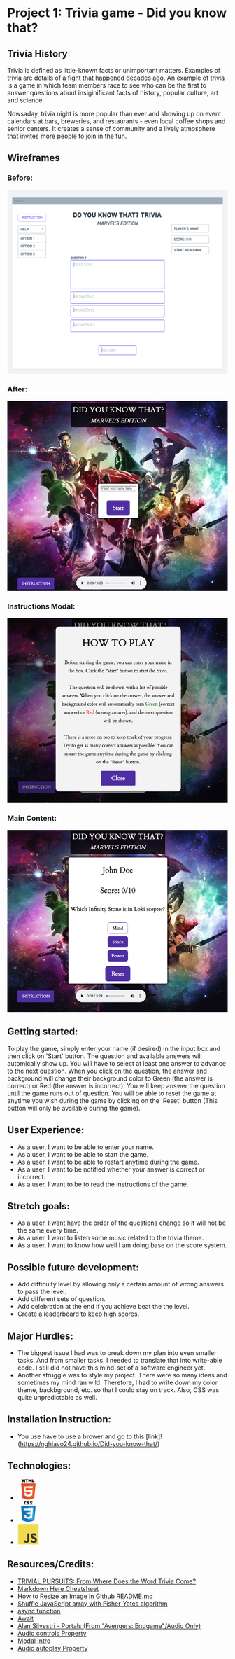 # Project 1: Trivia game - Did you know that?
## Trivia History
Trivia is defined as little-known facts or unimportant matters. Examples of trivia are details of a fight that happened decades ago. An example of trivia is a game in which team members race to see who can be the first to answer questions about insiginificant facts of history, popular culture, art and science.

Nowsaday, trivia night is more popular than ever and showing up on event calendars at bars, breweries, and restaurants - even local coffee shops and senior centers. It creates a sense of community and a lively atmosphere that invites more people to join in the fun.

## Wireframes
### Before:
![Planning phase's wireframe](img/preplan.png)
### After:
![Post-plan wireframe](img/postproject.png)
### Instructions Modal:
![Instruction Modal](img/modal.png)
### Main Content:
![Main Content](img/maincontent.png)

## Getting started:
To play the game, simply enter your name (if desired) in the input box and then click on 'Start' button. The question and available answers will automically show up. You will have to select at least one answer to advance to the next question. When you click on the question, the answer and background will change their background color to Green (the answer is correct) or Red (the answer is incorrect). You will keep answer the question until the game runs out of question. You will be able to reset the game at anytime you wish during the game by clicking on the 'Reset' button (This button will only be available during the game).


## User Experience:
+ As a user, I want to be able to enter your name.
+ As a user, I want to be able to start the game.
+ As a user, I want to be able to restart anytime during the game.
+ As a user, I want to be notified whether your answer is correct or incorrect.
+ As a user, I want to be to read the instructions of the game.

## Stretch goals:
+ As a user, I want have the order of the questions change so it will not be the same every time.
+ As a user, I want to listen some music related to the trivia theme.
+ As a user, I want to know how well I am doing base on the score system.

## Possible future development:
+ Add difficulty level by allowing only a certain amount of wrong answers to pass the level.
+ Add different sets of question.
+ Add celebration at the end if you achieve beat the the level.
+ Create a leaderboard to keep high scores.

## Major Hurdles:
+ The biggest issue I had was to break down my plan into even smaller tasks. And from smaller tasks, I needed to translate that into write-able code. I still did not have this mind-set of a software engineer yet. 
+ Another struggle was to style my project. There were so many ideas and sometimes my mind ran wild. Therefore, I had to write down my color theme, backbground, etc. so that I could stay on track. Also, CSS was quite unpredictable as well. 

## Installation Instruction:
+ You use have to use a brower and go to this [link]!(https://nghiavo24.github.io/Did-you-know-that/)

## Technologies:
+ <img src="img/html.svg" width=10% height=10%>
+ <img src="img/css.svg" width=10% height=10%> 
+ <img src="img/javascript.svg" width=10% height=10%>

## Resources/Credits:
+ [TRIVIAL PURSUITS: From Where Does the Word Trivia Come?](https://www.plansponsor.com/trivial-pursuits-word-trivia-come/?layout=print)
+ [Markdown Here Cheatsheet](https://github.com/adam-p/markdown-here/wiki/Markdown-Here-Cheatsheet#images)
+ [How to Resize an Image in Github README.md](https://gist.github.com/stevecondylios/dcadb4fc73e63f27a3bbcf17e52058bf)
+ [Shuffle JavaScript array with Fisher-Yates algorithm](https://sebhastian.com/fisher-yates-shuffle-javascript/)
+ [async function](https://developer.mozilla.org/en-US/docs/Web/JavaScript/Reference/Statements/async_function)
+ [Await](https://developer.mozilla.org/en-US/docs/Web/JavaScript/Reference/Operators/await)
+ [Alan Silvestri - Portals (From "Avengers: Endgame"/Audio Only)](https://www.youtube.com/watch?v=F_mhWxOjxp4)
+ [Audio controls Property](https://www.w3schools.com/jsref/prop_audio_controls.asp)
+ [Modal Intro](https://git.generalassemb.ly/seir-323/modals_intro/tree/js-dom-manipulation)
+ [Audio autoplay Property](https://www.w3schools.com/jsref/prop_audio_autoplay.asp)